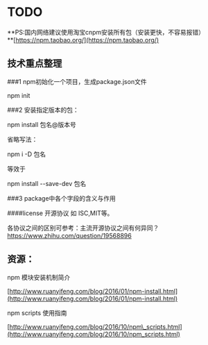 # TODO

**PS:国内网络建议使用淘宝cnpm安装所有包（安装更快，不容易报错）    
**[https://npm.taobao.org/](https://npm.taobao.org/)

## 技术重点整理

###1 npm初始化一个项目，生成package.json文件

npm init

###2 安装指定版本的包：

npm install 包名@版本号



省略写法：

npm i -D  包名  

等效于

npm install --save-dev  包名

###3 package中各个字段的含义与作用


####license 开源协议
如 ISC,MIT等。

各协议之间的区别可参考：主流开源协议之间有何异同？
https://www.zhihu.com/question/19568896


## 资源：

npm 模块安装机制简介

[http://www.ruanyifeng.com/blog/2016/01/npm-install.html](http://www.ruanyifeng.com/blog/2016/01/npm-install.html)

npm scripts 使用指南

[http://www.ruanyifeng.com/blog/2016/10/npm\_scripts.html](http://www.ruanyifeng.com/blog/2016/10/npm_scripts.html)

